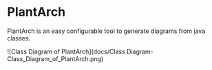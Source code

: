 # PlantArch

PlantArch is an easy configurable tool to generate diagrams from java classes.

![Class Diagram of PlantArch](docs/Class Diagram-Class_Diagram_of_PlantArch.png)